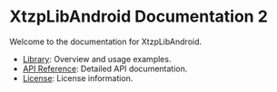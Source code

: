 # XtzpLibAndroid Documentation 2

Welcome to the documentation for XtzpLibAndroid.

- [Library](library.md): Overview and usage examples.
- [API Reference](api.md): Detailed API documentation.
- [License](license.md): License information.
